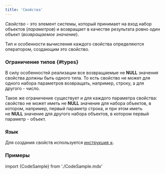```yaml
---
title: 'Свойства'
---
```


*Свойство* - это элемент системы, который принимает на вход набор объектов (*параметров*) и возвращает в качестве результата ровно один объект (*возвращаемое значение*). 

Тип и особенности вычисления каждого свойства определяются оператором, создающим это свойство.

### Ограничение типов {#types}

В силу особенностей реализации все возвращаемые не **NULL** значения свойства должны быть одного типа. То есть свойство не может для одного набора параметров возвращать, например, строку, а для другого - число.

Такое же ограничение существует и для каждого параметра свойства: свойство не может иметь не **NULL** значение для набора объектов, в котором, например, первый параметр строка, и при этом иметь не **NULL** значение для другого набора объектов, в котором первый параметр - объект.

### Язык

Для создания свойств используется [инструкция **=**](Instruction_=.md). 

### Примеры

import {CodeSample} from './CodeSample.mdx'

<CodeSample url="https://ru-documentation.lsfusion.org/sample?file=PropertySample"/>
